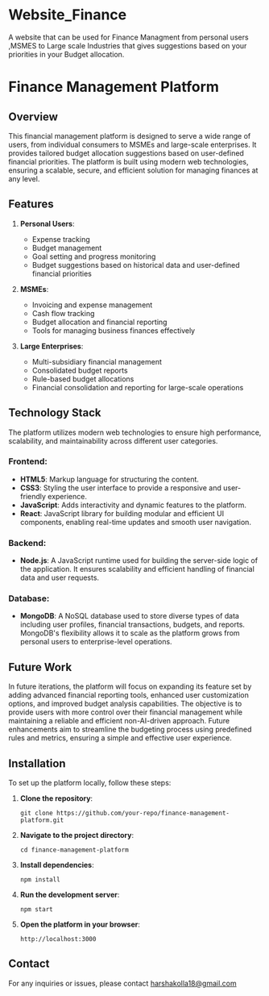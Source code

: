 # Website_Finance
A website that can be used for Finance Managment from personal users ,MSMES to Large scale Industries that gives suggestions based on your priorities in your Budget allocation.

# Finance Management Platform

## Overview
This financial management platform is designed to serve a wide range of users, from individual consumers to MSMEs and large-scale enterprises. It provides tailored budget allocation suggestions based on user-defined financial priorities. The platform is built using modern web technologies, ensuring a scalable, secure, and efficient solution for managing finances at any level.

## Features
1. **Personal Users**:
   - Expense tracking
   - Budget management
   - Goal setting and progress monitoring
   - Budget suggestions based on historical data and user-defined financial priorities

2. **MSMEs**:
   - Invoicing and expense management
   - Cash flow tracking
   - Budget allocation and financial reporting
   - Tools for managing business finances effectively

3. **Large Enterprises**:
   - Multi-subsidiary financial management
   - Consolidated budget reports
   - Rule-based budget allocations
   - Financial consolidation and reporting for large-scale operations

## Technology Stack
The platform utilizes modern web technologies to ensure high performance, scalability, and maintainability across different user categories.

### Frontend:
- **HTML5**: Markup language for structuring the content.
- **CSS3**: Styling the user interface to provide a responsive and user-friendly experience.
- **JavaScript**: Adds interactivity and dynamic features to the platform.
- **React**: JavaScript library for building modular and efficient UI components, enabling real-time updates and smooth user navigation.

### Backend:
- **Node.js**: A JavaScript runtime used for building the server-side logic of the application. It ensures scalability and efficient handling of financial data and user requests.

### Database:
- **MongoDB**: A NoSQL database used to store diverse types of data including user profiles, financial transactions, budgets, and reports. MongoDB's flexibility allows it to scale as the platform grows from personal users to enterprise-level operations.

## Future Work
In future iterations, the platform will focus on expanding its feature set by adding advanced financial reporting tools, enhanced user customization options, and improved budget analysis capabilities. The objective is to provide users with more control over their financial management while maintaining a reliable and efficient non-AI-driven approach. Future enhancements aim to streamline the budgeting process using predefined rules and metrics, ensuring a simple and effective user experience.

## Installation
To set up the platform locally, follow these steps:

1. **Clone the repository**:
   ```
   git clone https://github.com/your-repo/finance-management-platform.git
   ```

2. **Navigate to the project directory**:
   ```
   cd finance-management-platform
   ```

3. **Install dependencies**:
   ```
   npm install
   ```

4. **Run the development server**:
   ```
   npm start
   ```

5. **Open the platform in your browser**:
   ```
   http://localhost:3000
   ```


## Contact
For any inquiries or issues, please contact 
harshakolla18@gmail.com

